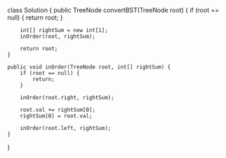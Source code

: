 class Solution {
    public TreeNode convertBST(TreeNode root) {
        if (root == null) {
            return root;
        }

        int[] rightSum = new int[1];
        inOrder(root, rightSum);

        return root;
    }

    public void inOrder(TreeNode root, int[] rightSum) {
        if (root == null) {
            return;
        }

        inOrder(root.right, rightSum);

        root.val += rightSum[0];
        rightSum[0] = root.val;

        inOrder(root.left, rightSum);
    }
}
